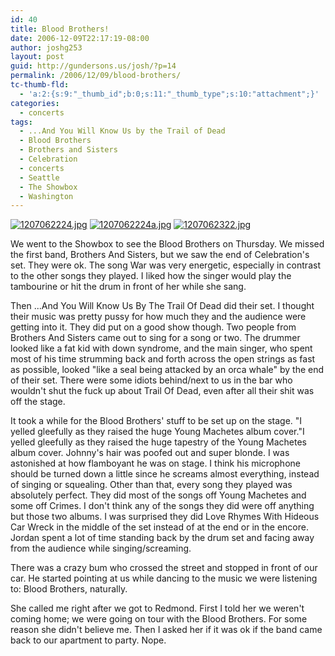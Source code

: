 ```yaml
---
id: 40
title: Blood Brothers!
date: 2006-12-09T22:17:19-08:00
author: joshg253
layout: post
guid: http://gundersons.us/josh/?p=14
permalink: /2006/12/09/blood-brothers/
tc-thumb-fld:
  - 'a:2:{s:9:"_thumb_id";b:0;s:11:"_thumb_type";s:10:"attachment";}'
categories:
  - concerts
tags:
  - ...And You Will Know Us by the Trail of Dead
  - Blood Brothers
  - Brothers and Sisters
  - Celebration
  - concerts
  - Seattle
  - The Showbox
  - Washington
---
```

<a href="/josh/wp-content/uploads/2007/03/1207062224.jpg" title="1207062224.jpg"><img src="/josh/wp-content/uploads/2007/03/1207062224.thumbnail.jpg" alt="1207062224.jpg" /></a> <a href="/josh/wp-content/uploads/2007/03/1207062224a.jpg" title="1207062224a.jpg"><img src="/josh/wp-content/uploads/2007/03/1207062224a.thumbnail.jpg" alt="1207062224a.jpg" /></a> <a href="/josh/wp-content/uploads/2007/03/1207062322.jpg" title="1207062322.jpg"><img src="/josh/wp-content/uploads/2007/03/1207062322.thumbnail.jpg" alt="1207062322.jpg" /></a>

We went to the Showbox to see the Blood Brothers on Thursday. We missed the first band, Brothers And Sisters, but we saw the end of Celebration's set. They were ok. The song War was very energetic, especially in contrast to the other songs they played. I liked how the singer would play the tambourine or hit the drum in front of her while she sang.

Then ...And You Will Know Us By The Trail Of Dead did their set. I thought their music was pretty pussy for how much they and the audience were getting into it. They did put on a good show though. Two people from Brothers And Sisters came out to sing for a song or two. The drummer looked like a fat kid with down syndrome, and the main singer, who spent most of his time strumming back and forth across the open strings as fast as possible, looked "like a seal being attacked by an orca whale" by the end of their set. There were some idiots behind/next to us in the bar who wouldn't shut the fuck up about Trail Of Dead, even after all their shit was off the stage.

It took a while for the Blood Brothers' stuff to be set up on the stage. "I yelled gleefully as they raised the huge Young Machetes album cover."I yelled gleefully as they raised the huge tapestry of the Young Machetes album cover. Johnny's hair was poofed out and super blonde. I was astonished at how flamboyant he was on stage. I think his microphone should be turned down a little since he screams almost everything, instead of singing or squealing. Other than that, every song they played was absolutely perfect. They did most of the songs off Young Machetes and some off Crimes. I don't think any of the songs they did were off anything but those two albums. I was surprised they did Love Rhymes With Hideous Car Wreck in the middle of the set instead of at the end or in the encore. Jordan spent a lot of time standing back by the drum set and facing away from the audience while singing/screaming.

There was a crazy bum who crossed the street and stopped in front of our car. He started pointing at us while dancing to the music we were listening to: Blood Brothers, naturally.

She called me right after we got to Redmond. First I told her we weren't coming home; we were going on tour with the Blood Brothers. For some reason she didn't believe me. Then I asked her if it was ok if the band came back to our apartment to party. Nope.